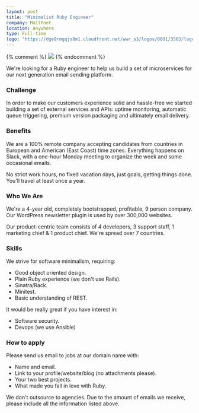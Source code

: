 ```yaml
---
layout: post
title: "Minimalist Ruby Engineer"
company: MailPoet
location: Anywhere
type: Full-time
logo: "https://dge9rmgqjs8m1.cloudfront.net/wwr_s3/logos/0001/3583/logo.gif/resized_logo.png?r=3"
---
```


{% comment %}
![](https://dge9rmgqjs8m1.cloudfront.net/wwr_s3/logos/0001/3583/logo.gif/resized_logo.png?r=3)
{% endcomment %}

We're looking for a Ruby engineer to help us build a set of microservices for our next generation email sending platform.

### Challenge

In order to make our customers experience solid and hassle-free we started building a set of external services and APIs: uptime monitoring, automatic queue triggering, premium version packaging and ultimately email delivery.

### Benefits

We are a 100% remote company accepting candidates from countries in European and American (East Coast) time zones. Everything happens on Slack, with a one-hour Monday meeting to organize the week and some occasional emails.

No strict work hours, no fixed vacation days, just goals, getting things done. You'll travel at least once a year.

### Who We Are

We're a 4-year old, completely bootstrapped, profitable, 9 person company. Our WordPress newsletter plugin is used by over 300,000 websites.

Our product-centric team consists of 4 developers, 3 support staff, 1 marketing chief & 1 product chief. We're spread over 7 countries.

### Skills
We strive for software minimalism, requiring:

- Good object oriented design.
- Plain Ruby experience (we don't use Rails).
- Sinatra/Rack.
- Minitest.
- Basic understanding of REST.

It would be really great if you have interest in:

- Software security.
- Devops (we use Ansible)

### How to apply

Please send us email to jobs at our domain name with:

- Name and email.
- Link to your profile/website/blog (no attachments please).
- Your two best projects.
- What made you fall in love with Ruby.

We don't outsource to agencies. Due to the amount of emails we receive, please include all the information listed above.